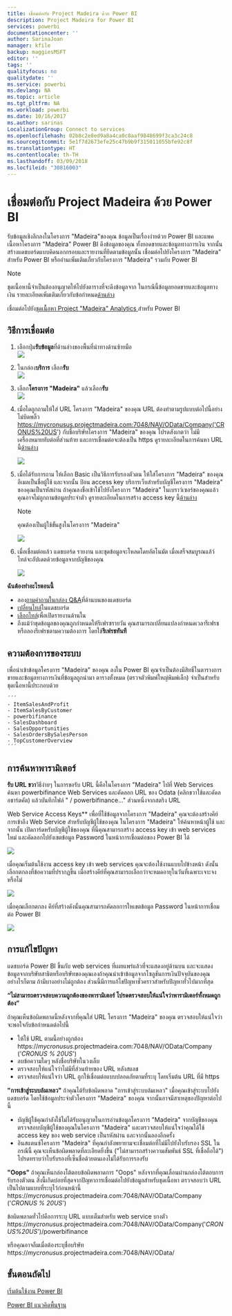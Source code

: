 ```yaml
---
title: เชื่อมต่อกับ Project Madeira ด้วย Power BI
description: Project Madeira for Power BI
services: powerbi
documentationcenter: ''
author: SarinaJoan
manager: kfile
backup: maggiesMSFT
editor: ''
tags: ''
qualityfocus: no
qualitydate: ''
ms.service: powerbi
ms.devlang: NA
ms.topic: article
ms.tgt_pltfrm: NA
ms.workload: powerbi
ms.date: 10/16/2017
ms.author: sarinas
LocalizationGroup: Connect to services
ms.openlocfilehash: 02b8c2e8ed9a8a4ca0c8aaf9848699f3ca3c24c8
ms.sourcegitcommit: 5e1f7d2673efe25c47b9b9f315011055bfe92c8f
ms.translationtype: HT
ms.contentlocale: th-TH
ms.lasthandoff: 03/09/2018
ms.locfileid: "30816003"
---
```

# <a name="connect-to-project-madeira-with-power-bi"></a>เชื่อมต่อกับ Project Madeira ด้วย Power BI
รับข้อมูลเชิงลึกลงในโครงการ "Madeira"ของคุณ ข้อมูลเป็นเรื่องง่ายด้วย Power BI และแพคเนื้อหาโครงการ "Madeira" Power BI ดึงข้อมูลของคุณ ทั้งยอดขายและข้อมูลทางการเงิน จากนั้นสร้างแดชบอร์ดแบบคิดนอกกรอบและรายงานที่ยึดตามข้อมูลนั้น
เชื่อมต่อไปยังโครงการ "Madeira" สำหรับ Power BI หรืออ่านเพิ่มเติมเกี่ยวกับโครงการ "Madeira" รวมกับ Power BI

>[!NOTE]
>ชุดเนื้อหานี้จำเป็นต้องอนุญาตให้ไปยังตารางที่จะดึงข้อมูลจาก ในกรณีนี้ข้อมูลยอดขายและข้อมูลทางเงิน รายละเอียดเพิ่มเติมเกี่ยวกับข้อกำหนด[ด้านล่าง](#Requirements)

เชื่อมต่อไปยัง[ชุดเนื้อหา Project "Madeira" Analytics ](https://app.powerbi.com/getdata/services/project-madeira)สำหรับ Power BI

## <a name="how-to-connect"></a>วิธีการเชื่อมต่อ
1. เลือกปุ่ม**รับข้อมูล**ที่ด้านล่างของพื้นที่นำทางด้านซ้ายมือ  
    ![](media/service-connect-to-project-madeira/getdata.png)
2. ในกล่อง**บริการ** เลือก**รับ**  
    ![](media/service-connect-to-project-madeira/services.png)
3. เลือก**โครงการ "Madeira"** แล้วเลือก**รับ**  
    ![](media/service-connect-to-project-madeira/projectmadeira.png)
4. เมื่อไดถูกถามให้ใส่ URL โครงการ "Madeira" ของคุณ URL ต้องทำตามรูปแบบต่อไปนี้อย่างไม่บิดพลิ้ว https://mycronusus.projectmadeira.com:7048/NAV/OData/Company('CRONUS%20US') กับชื่อบริษัทโครงการ "Madeira" ของคุณ โปรดสังเกตว่า ไม่มีเครื่องหมายทับต่อที่ส่วนท้าย และการเชื่อมต่อจะต้องเป็น https ดูรายละเอียดในการค้นหา URL นี้[ด้านล่าง](#FindingParams)  
   
    ![](media/service-connect-to-project-madeira/params.png)
5. เมื่อได้รับการถาม ให้เลือก Basic เป็นวิธีการรับรองตัวตน ให้ใส่โครงการ "Madeira" ของคุณ อีเมลเป็นชื่อผู้ใช้ และจากนั้น ป้อน access key บริการเว็บสำหรับบัญชีโครงการ "Madeira" ของคุณเป็นรหัสผ่าน ถ้าคุณลงชื่อเข้าใช้ไปยังโครงการ "Madeira" ในเบราว์เซอร์ของคุณแล้ว คุณอาจไม่ถูกถามข้อมูลประจำตัว ดูรายละเอียดในการสร้าง access key นี้[ด้านล่าง](#FindingParams)  
   
    >[!NOTE]
    >คุณต้องเป็นผู้ใช้ขั้นสูงในโครงการ "Madeira"
   
   ![](media/service-connect-to-project-madeira/creds.png)
6. เมื่อเชื่อมต่อแล้ว แดชบอร์ด รายงาน และชุดข้อมูลจะโหลดโดยอัตโนมัต เมื่อเสร็จสมบูรณแล้ว์ ไทล์จะอัปเดตด้วยข้อมูลจากบัญชีของคุณ  
   
    ![](media/service-connect-to-project-madeira/dashboard.png)

**ฉันต้องทำอะไรตอนนี้**

* ลอง[ถามคำถามในกล่อง Q&A](power-bi-q-and-a.md)ที่ด้านบนของแดชบอร์ด
* [เปลี่ยนไทล์](service-dashboard-edit-tile.md)ในแดชบอร์ด
* [เลือกไทล์](service-dashboard-tiles.md)เพื่อเปิดรายงานด้านใน
* ถึงแม้ว่าชุดข้อมูลของคุณถูกกำหนดให้รีเฟรซรายวัน คุณสามารถเปลี่ยนแปลงกำหนดเวลารีเฟรช หรือลองรีเฟรชตามความต้องการ โดยใช้**รีเฟรชทันที**

<a name="Requirements"></a>

## <a name="system-requirements"></a>ความต้องการของระบบ
เพื่อนำเข้าข้อมูลโครงการ "Madeira" ของคุณ ลงใน Power BI คุณจำเป็นต้องมีสิทธิ์ในตารางการขายและข้อมูลทางการเงินที่ข้อมูลถูกนำมา ตารางทั้งหมด (ตรวจตัวพิมพ์ใหญ่พิมพ์เล็ก) จำเป็นสำหรับชุดเนื้อหานี้ประกอบด้วย  
 
    ´´´ 
    - ItemSalesAndProfit  
    - ItemSalesByCustomer  
    - powerbifinance  
    - SalesDashboard  
    - SalesOpportunities  
    - SalesOrdersBySalesPerson  
    - TopCustomerOverview  
    ´´´ 

<a name="FindingParams"></a>

## <a name="finding-parameters"></a>การค้นหาพารามิเตอร์
**รับ URL ขวา**วิธีง่ายๆ ในการขอรับ URL นี้คือในโครงการ "Madeira" ไปที่ Web Services ค้นหา powerbifinance Web Services และคัดลอก URL ของ Odata (คลิกขวาใช้และคัดลอชาร์ตคัต) แล้วบันทึกไฟล์ " / powerbifinance..." ส่วนหนึ่งจากสตริง URL

Web Service Access Keys** เพื่อที่ใช้ข้อมูลจากโครงการ "Madeira" คุณจะต้องสร้างคีย์การเข้าถึง Web Service สำหรับบัญชีผู้ใช้ของคุณ ในโครงการ "Madeira" ให้ค้นหาหน้าผู้ใช้ และจากนั้น เปิดการ์ดหรับบัญชีผู้ใช้ของคุณ ที่นี่คุณสามารถสร้าง access key เข้า web services ใหม่ และคัดลอกไปยังเขตข้อมูล Password ในหน้าการเชื่อมต่อของ Power BI ได้

![](media/service-connect-to-project-madeira/accesskey.png)

เมื่อคุณเริ่มต้นใช้งาน access key เข้า web services คุณจะต้องใช้งานแบบไปข้างหน้า ดังนั้นเลือกตกลงที่ข้อความที่ปรากฏขึ้น
เมื่อสร้างคีย์ที่คุณสามารถเลือกว่าจะหมดอายุในวันที่เฉพาะเจาะจงหรือไม่

![](media/service-connect-to-project-madeira/accesskey2.png)

เมื่อคุณเลือกตกลง คีย์ที่สร้างดังนั้นคุณสามารถคัดลอการใหเขตข้อมูล Password ในหน้าการเชื่อมต่อ Power BI

![](media/service-connect-to-project-madeira/accesskey3.png)

## <a name="troubleshooting"></a>การแก้ไขปัญหา
แดชบอร์ด Power BI ขึ้นกับ web services ที่เผยแพร่แล้วที่จะแสดงอยู่ด้านบน และจะแสดงข้อมูลจากบริษัทสาธิตหรือบริษัทของคุณเองถ้าคุณนำเข้าข้อมูลจากโซลูชันการเงินปัจจุบันของคุณ อย่างไรก็ตาม ถ้ามีบางอย่างไม่ถูกต้อง ส่วนนี้มีการแก้ไขปัญหาชั่วคราวสำหรับปัญหาทั่วไปมากที่สุด

**“ไม่สามารถตรวจสอบความถูกต้องของพารามิเตอร์ โปรดตรวจสอบให้แน่ใจว่าพารามิเตอร์ทั้งหมดถูกต้อง”**

ถ้าคุณเห็นข้อผิดพลาดนี้หลังจากที่คุณใส่ URL โครงการ "Madeira" ของคุณ ตรวจสอบให้แน่ใจว่าจะพอใจกับข้อกำหนดต่อไปนี้  

   - ให้ใช้ URL ตามนี้อย่างถูกต้อง https://*mycronusus*.projectmadeira.com:7048/NAV/OData/Company ('*CRONUS % 20US*')  
   - ลบข้อความใดๆ หลังชื่อบริษัทในวงเล็บ  
   - ตรวจสอบให้แน่ใจว่าไม่มีที่ส่วนท้ายของ URL หลังสแลช  
   - ตรวจสอบให้แน่ใจว่า URL ถูกใช้เชื่อมต่อแบบปลอดภัยตามที่ระบุ โดยเริ่มต้น URL ที่มี https  

**"การเข้าสู่ระบบล้มเหลว"** ถ้าคุณได้รับข้อผิดพลาด "การเข้าสู่ระบบล้มเหลว" เมื่อคุณเข้าสู่ระบบไปยังแดชบอร์ด โดยใช้ข้อมูลประจำตัวโครงการ "Madeira" ของคุณ จากนั้นอาจมีสาเหตุของปัญหาต่อไปนี้  

   - บัญชีผู้ใช้คุณกำลังใช้ไม่ได้รับอนุญาตในการอ่านข้อมูลโครงการ "Madeira" จากบัญชีของคุณ ตรวจสอบบัญชีผู้ใช้ของคุณในโครงการ "Madeira" และตรวจสอบให้แน่ใจว่าคุณได้ใช้ access key ของ web service เป็นรหัสผ่าน และจากนั้นลองอีกครั้ง  
   - อินสแตนซ์โครงการ "Madeira" ที่คุณกำลังพยายามจะเชื่อมต่อที่ไม่มีไปยังใบรับรอง SSL ในกรณีนี้ คุณจะเห็นข้อผิดพลาดที่ละเอียดยิ่งขึ้น ("ไม่สามารถสร้างความสัมพันธ์ SSL ที่เชื่อถือได้") โปรดทราบว่าใบรับรองที่เซ็นชื่อด้วยตนเองไม่ได้รับการรองรับ  

**"Oops"** ถ้าคุณเห็นกล่องโต้ตอบข้อผิดพลาดการ "Oops" หลังจากที่คุณเลื่อนผ่านกล่องโต้ตอบการรับรองตัวตน สิ่งนี้เกิดบ่อยที่สุดจากปัญหาการเชื่อมต่อไปยังข้อมูลสำหรับชุดเนื้อหา ตรวจสอบว่า URL เป็นไปตามแบบที่ระบุไว้ก่อนหน้านี้  
    https://*mycronusus*.projectmadeira.com:7048/NAV/OData/Company ('*CRONUS % 20US*')

ข้อผิดพลาดทั่วไปคือการระบุ URL แบบเต็มสำหรับ web service บางตัว  
    https://*mycronusus*.projectmadeira.com:7048/NAV/OData/Company('*CRONUS%20US*')/powerbifinance

หรือคุณอาจลืมเมื่อต้องระบุชื่อบริษัท   
    https://*mycronusus*.projectmadeira.com:7048/NAV/OData/

## <a name="next-steps"></a>ขั้นตอนถัดไป
[เริ่มต้นใช้งาน Power BI](service-get-started.md)

[Power BI แนวคิดพื้นฐาน](service-basic-concepts.md)

